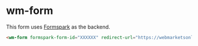 # wm-form 

This form uses [Formspark](https://formspark.io) as the backend.

```html
<wm-form formspark-form-id="XXXXXX" redirect-url="https://webmarketsonline.com"></wm-form>
```